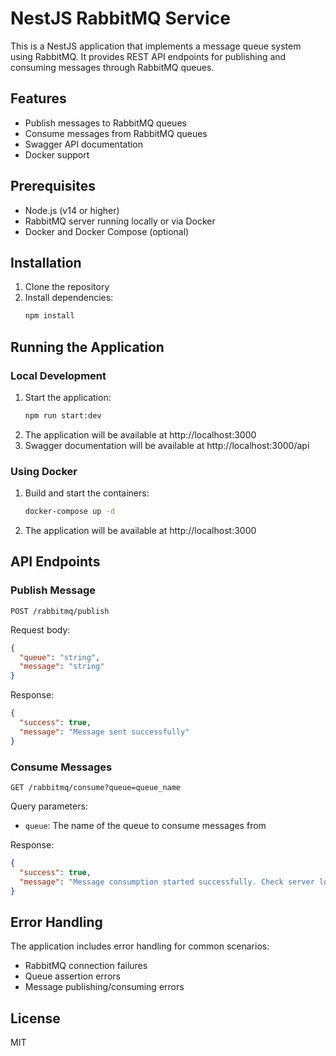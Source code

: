 # NestJS RabbitMQ Service

This is a NestJS application that implements a message queue system using RabbitMQ. It provides REST API endpoints for publishing and consuming messages through RabbitMQ queues.

## Features

- Publish messages to RabbitMQ queues
- Consume messages from RabbitMQ queues
- Swagger API documentation
- Docker support

## Prerequisites

- Node.js (v14 or higher)
- RabbitMQ server running locally or via Docker
- Docker and Docker Compose (optional)

## Installation

1. Clone the repository
2. Install dependencies:
   ```bash
   npm install
   ```

## Running the Application

### Local Development

1. Start the application:
   ```bash
   npm run start:dev
   ```
2. The application will be available at http://localhost:3000
3. Swagger documentation will be available at http://localhost:3000/api

### Using Docker

1. Build and start the containers:
   ```bash
   docker-compose up -d
   ```
2. The application will be available at http://localhost:3000

## API Endpoints

### Publish Message

```
POST /rabbitmq/publish
```

Request body:
```json
{
  "queue": "string",
  "message": "string"
}
```

Response:
```json
{
  "success": true,
  "message": "Message sent successfully"
}
```

### Consume Messages

```
GET /rabbitmq/consume?queue=queue_name
```

Query parameters:
- `queue`: The name of the queue to consume messages from

Response:
```json
{
  "success": true,
  "message": "Message consumption started successfully. Check server logs for received messages."
}
```

## Error Handling

The application includes error handling for common scenarios:
- RabbitMQ connection failures
- Queue assertion errors
- Message publishing/consuming errors

## License

MIT